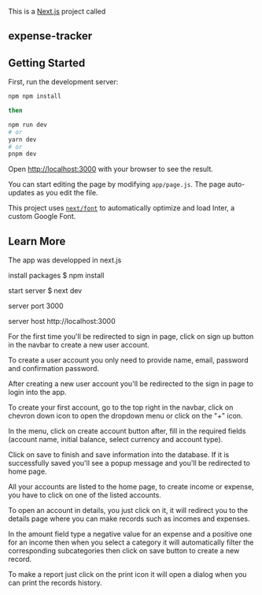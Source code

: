 This is a [Next.js](https://nextjs.org/) project called
## expense-tracker

## Getting Started

First, run the development server:

```bash
npm npm install

then

npm run dev
# or
yarn dev
# or
pnpm dev
```

Open [http://localhost:3000](http://localhost:3000) with your browser to see the result.

You can start editing the page by modifying `app/page.js`. The page auto-updates as you edit the file.

This project uses [`next/font`](https://nextjs.org/docs/basic-features/font-optimization) to automatically optimize and load Inter, a custom Google Font.

## Learn More

The app was developped in next.js

install packages
$ npm install

start server
$ next dev

server port
3000

server host
http://localhost:3000

For the first time you'll be redirected to sign in page, click on sign up button in the navbar to create a new user account.

To create a user account you only need to provide name, email, password and confirmation password.

After creating a new user account you'll be redirected to the sign in page to login into the app.

To create your first account, go to the top right in the navbar, click on chevron down icon to open the dropdown menu or click on the "+" icon.

In the menu, click on create account button after, fill in the required fields (account name, initial balance, select currency and account type).

Click on save to finish and save information into the database. If it is successfully saved you'll see a popup message and you'll be redirected to home page.

All your accounts are listed to the home page, to create income or expense, you have to click on one of the listed accounts.

To open an account in details, you just click on it, it will redirect you to the details page where you can make records such as incomes and expenses.

In the amount field type a negative value for an expense and a positive one for an income then when you select a category it will automatically filter the corresponding subcategories then click on save button to create a new record.

To make a report just click on the print icon it will open a dialog when you can print the records history.

